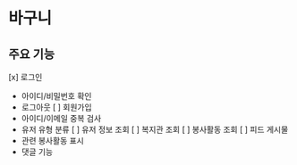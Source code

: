 # 바구니

## 주요 기능
[x] 로그인
- 아이디/비밀번호 확인
- 로그아웃
[ ] 회원가입
- 아이디/이메일 중복 검사
- 유저 유형 분류
[ ] 유저 정보 조회
[ ] 복지관 조회
[ ] 봉사활동 조회
[ ] 피드 게시물
- 관련 봉사활동 표시
- 댓글 기능
